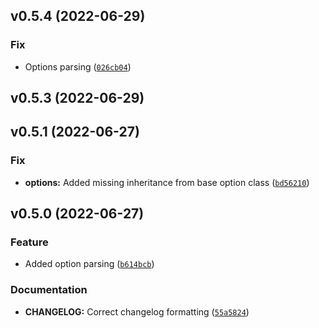 <!--next-version-placeholder-->

## v0.5.4 (2022-06-29)
### Fix
* Options parsing ([`026cb04`](https://github.com/alexisbeaulieu97/pytcm/commit/026cb04ba23f0d4e1be023288ac42a6aaa7ee63e))

## v0.5.3 (2022-06-29)


## v0.5.1 (2022-06-27)
### Fix
* **options:** Added missing inheritance from base option class ([`bd56210`](https://github.com/alexisbeaulieu97/pytcm/commit/bd5621023f5c4a38fea58ce7428d7a04cb7c8828))

## v0.5.0 (2022-06-27)
### Feature
* Added option parsing ([`b614bcb`](https://github.com/alexisbeaulieu97/pytcm/commit/b614bcb86d7033d3e4a4124f3063d892e91ed786))

### Documentation
* **CHANGELOG:** Correct changelog formatting ([`55a5824`](https://github.com/alexisbeaulieu97/pytcm/commit/55a58240deaa4919b90f5a0b84e28a5aaef62bea))